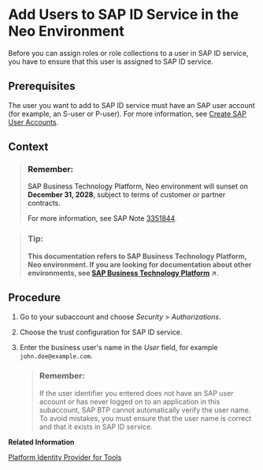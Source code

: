 <!-- loioe6dcbf41cee1443a899d3a6275715f7b -->

# Add Users to SAP ID Service in the Neo Environment

Before you can assign roles or role collections to a user in SAP ID service, you have to ensure that this user is assigned to SAP ID service.



<a name="loioe6dcbf41cee1443a899d3a6275715f7b__prereq_mvk_fdf_bhb"/>

## Prerequisites

The user you want to add to SAP ID service must have an SAP user account \(for example, an S-user or P-user\). For more information, see [Create SAP User Accounts](https://help.sap.com/docs/BTP/65de2977205c403bbc107264b8eccf4b/ebe42f6900384c75bb7def32c011fa40.html?locale=en-US&state=PRODUCTION&version=Cloud).



<a name="loioe6dcbf41cee1443a899d3a6275715f7b__context_vnf_r3c_t3b"/>

## Context

> ### Remember:  
> SAP Business Technology Platform, Neo environment will sunset on **December 31, 2028**, subject to terms of customer or partner contracts.
> 
> For more information, see SAP Note [3351844](https://me.sap.com/notes/3351844).

> ### Tip:  
> **This documentation refers to SAP Business Technology Platform, Neo environment. If you are looking for documentation about other environments, see [SAP Business Technology Platform](https://help.sap.com/viewer/65de2977205c403bbc107264b8eccf4b/Cloud/en-US/6a2c1ab5a31b4ed9a2ce17a5329e1dd8.html "SAP Business Technology Platform (SAP BTP) is an integrated offering comprised of the following technology portfolios: application development; process automation; integration; data, analytics, and enterprise planning; artificial intelligence. The platform offers users the ability to turn data into business value, compose end-to-end business processes, connect entire IT landscapes, and personalize, build and extend SAP applications. This reduces the overall total cost of ownership maintaining SAP landscapes and third-party software across end-to-end business processes.") :arrow_upper_right:.**



<a name="loioe6dcbf41cee1443a899d3a6275715f7b__steps_unm_1rf_bhb"/>

## Procedure

1.  Go to your subaccount and choose *Security* \> *Authorizations*.

2.  Choose the trust configuration for SAP ID service.

3.  Enter the business user's name in the *User* field, for example `john.doe@example.com`.

    > ### Remember:  
    > If the user identifier you entered does not have an SAP user account or has never logged on to an application in this subaccount, SAP BTP cannot automatically verify the user name. To avoid mistakes, you must ensure that the user name is correct and that it exists in SAP ID service.


**Related Information**  


[Platform Identity Provider for Tools](../60-security-neo/platform-identity-provider-for-tools-80edbe7.md "Configure the platform identity provider to be used for authentication in service and platform tools (for example, Neo console client, Cloud Connector, SAP Git Service, and so on). The default user base is provided by SAP ID Service. You can switch to an Identity Authentication tenant if you want to use a custom user base.")


